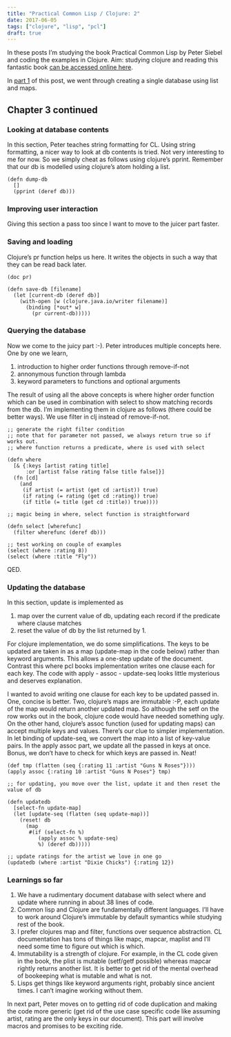```yaml
---
title: "Practical Common Lisp / Clojure: 2"
date: 2017-06-05
tags: ["clojure", "lisp", "pcl"]
draft: true
---
```


In these posts I’m studying the book Practical Common Lisp by Peter Siebel and coding the examples in Clojure. Aim: studying clojure and reading this fantastic book [can be accessed online here](http://www.gigamonkeys.com/book/).

In [part 1](/post/practical_common_lisp_1/) of this post, we went through creating a single database using list and maps.

## Chapter 3 continued

### Looking at database contents

In this section, Peter teaches string formatting for CL. Using string formatting, a nicer way to look at db contents is tried. Not very interesting to me for now. So we simply cheat as follows using clojure’s pprint. Remember that our db is modelled using clojure’s atom holding a list.

    (defn dump-db
      []
      (pprint (deref db)))

### Improving user interaction

Giving this section a pass too since I want to move to the juicer part faster.

### Saving and loading

Clojure’s pr function helps us here. It writes the objects in such a way that they can be read back later.

    (doc pr)

    (defn save-db [filename]
      (let [current-db (deref db)]
        (with-open [w (clojure.java.io/writer filename)]
          (binding [*out* w]
            (pr current-db)))))

### Querying the database

Now we come to the juicy part :-). Peter introduces multiple concepts here. One by one we learn,

1.  introduction to higher order functions through remove-if-not
2.  annonymous function through lambda
3.  keyword parameters to functions and optional arguments  

The result of using all the above concepts is where higher order function which can be used in combination with select to show matching records from the db. I’m implementing them in clojure as follows (there could be better ways). We use filter in clj instead of remove-if-not.

    ;; generate the right filter condition
    ;; note that for parameter not passed, we always return true so if works out.
    ;; where function returns a predicate, where is used with select

    (defn where
      [& {:keys [artist rating title] 
          :or [artist false rating false title false]}]
      (fn [cd]
        (and
         (if artist (= artist (get cd :artist)) true)
         (if rating (= rating (get cd :rating)) true)
         (if title (= title (get cd :title)) true))))

    ;; magic being in where, select function is straightforward

    (defn select [wherefunc]
      (filter wherefunc (deref db)))

    ;; test working on couple of examples
    (select (where :rating 8))
    (select (where :title "Fly"))

QED.

### Updating the database

In this section, update is implemented as

1.  map over the current value of db, updating each record if the predicate where clause matches
2.  reset the value of db by the list returned by 1.

For clojure implementation, we do some simplifications. The keys to be updated are taken in as a map (update-map in the code below) rather than keyword arguments. This allows a one-step update of the document. Contrast this where pcl books implementation writes one clause each for each key. The code with apply - assoc - update-seq looks little mysterious and deserves explanation.

I wanted to avoid writing one clause for each key to be updated passed in. One, concise is better. Two, clojure’s maps are immutable :-P, each update of the map would return another updated map. So although the setf on the row works out in the book, clojure code would have needed something ugly. On the other hand, clojure’s assoc function (used for updating maps) can accept multiple keys and values. There’s our clue to simpler implementation. In let binding of update-seq, we convert the map into a list of key-value pairs. In the apply assoc part, we update all the passed in keys at once. Bonus, we don’t have to check for which keys are passed in. Neat!

    (def tmp (flatten (seq {:rating 11 :artist "Guns N Roses"})))
    (apply assoc {:rating 10 :artist "Guns N Poses"} tmp)

    ;; for updating, you move over the list, update it and then reset the value of db

    (defn updatedb
      [select-fn update-map]
      (let [update-seq (flatten (seq update-map))]
        (reset! db
          (map
           #(if (select-fn %)
              (apply assoc % update-seq)
              %) (deref db)))))

    ;; update ratings for the artist we love in one go
    (updatedb (where :artist "Dixie Chicks") {:rating 12})

### Learnings so far

1.  We have a rudimentary document database with select where and update where running in about 38 lines of code.
2.  Common lisp and Clojure are fundamentally different languages. I’ll have to work around Clojure’s immutable by default symantics while studying rest of the book.
3.  I prefer clojures map and filter, functions over sequence abstraction. CL documentation has tons of things like mapc, mapcar, maplist and I’ll need some time to figure out which is which.
4.  Immutability is a strength of clojure. For example, in the CL code given in the book, the plist is mutable (setf/getf possible) whereas mapcar rightly returns another list. It is better to get rid of the mental overhead of bookeeping what is mutable and what is not.
5.  Lisps get things like keyword arguments right, probably since ancient times. I can’t imagine working without them.

In next part, Peter moves on to getting rid of code duplication and making the code more generic (get rid of the use case specific code like assuming artist, rating are the only keys in our document). This part will involve macros and promises to be exciting ride.
